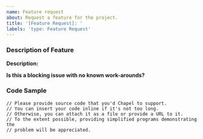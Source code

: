 ```yaml
---
name: Feature request
about: Request a feature for the project.
title: '[Feature Request]: '
labels: 'type: Feature Request'
---
```


### Description of Feature

**Description:**
<!--
Is your feature request related to an issue? Please describe.
Describe the solution you'd like.
Describe any work-arounds you've considered.
-->

**Is this a blocking issue with no known work-arounds?**
<!-- Answer 'yes', 'no' or 'I don't know'. -->

### Code Sample

```chapel
// Please provide source code that you'd Chapel to support.
// You can insert your code inline if it's not too long.
// Otherwise, you can attach it as a file or provide a URL to it.
// To the extent possible, providing simplified programs demonstrating the
// problem will be appreciated.
```
